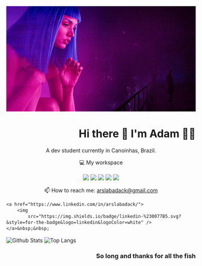 <div align="center">
    <img src=".github/original.gif" width="2000px">
</div>

<h1 align='right'>
    Hi there 👋 I'm Adam 👨‍💻
</h1>

<p align='center'>
    A dev student currently in Canoinhas, Brazil.
</p>

<p align="center">
    💻 My workspace<br /><br />
    <img src="https://img.shields.io/badge/dell-laptop-007DB8?style=for-the-badge&logo=dell&logoColor=white" />
    <img
        src="https://img.shields.io/badge/intel-core%20i7%2009th-%230071C5.svg?&style=for-the-badge&logo=intel&logoColor=white" />
    <img src="https://img.shields.io/badge/RAM-32GB-%230071C5.svg?&style=for-the-badge&logoColor=white" />
    <img src="https://img.shields.io/badge/Ubuntu-E95420?style=for-the-badge&logo=ubuntu&logoColor=white" />
    <img
        src="https://img.shields.io/badge/Visual_Studio_Code-0078D4?style=for-the-badge&logo=visual%20studio%20code&logoColor=white" />
</p>


<p align="center">
    📫 How to reach me: <a href='mailto:arslabadack@gmail.com'>arslabadack@gmail.com</a>
</p>

<p align='center'>

    <a href="https://www.linkedin.com/in/arslabadack/">
        <img
            src="https://img.shields.io/badge/linkedin-%230077B5.svg?&style=for-the-badge&logo=linkedin&logoColor=white" />
    </a>&nbsp;&nbsp;
</p>

<p>
    <img align="center"
        src="https://github-readme-stats.vercel.app/api?username=arslabadack&theme=radical&show_icons=true&count_private=true?&include_all_commits=true"
        alt="Github Stats" height="165" />
    <img align="center"
        src="https://github-readme-stats.vercel.app/api/top-langs/?username=arslabadack&layout=compact&theme=radical"
        alt="Top Langs" height="165" />
</p>

<h3 align="right">So long and thanks for all the fish </h3>